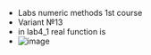 - Labs numeric methods 1st course
- Variant №13
- in lab4_1 real function is
- ![image](https://github.com/Zakhapbk/Zakhapbk/assets/128085426/d0800dbb-aec6-4f5b-acca-e0da4484bff4)




<!---
Zakhapbk/Zakhapbk is a ✨ special ✨ repository because its `README.md` (this file) appears on your GitHub profile.
You can click the Preview link to take a look at your changes.
--->
